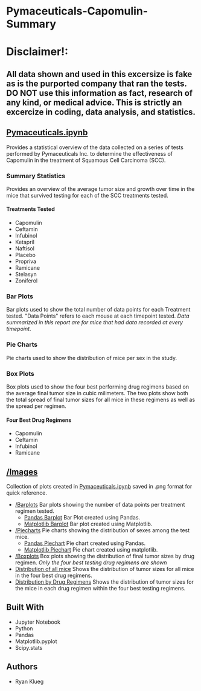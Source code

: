 # Pymaceuticals-Capomulin-Summary
# Disclaimer!:
## All data shown and used in this excersize is fake as is the purported company that ran the tests. __DO NOT__ use this information as fact, research of any kind, or medical advice. This is strictly an excercize in coding, data analysis, and statistics. 

## [Pymaceuticals.ipynb](Pymaceuticals.ipynb)
Provides a statistical overview of the data collected on a series of tests performed by Pymaceuticals Inc. to determine the effectiveness of Capomulin in the treatment of Squamous Cell Carcinoma (SCC).
### Summary Statistics
Provides an overview of the average tumor size and growth over time in the mice that survived testing for each of the SCC treatments tested. 
#### Treatments Tested
* Capomulin
* Ceftamin
* Infubinol
* Ketapril
* Naftisol
* Placebo
* Propriva
* Ramicane
* Stelasyn
* Zoniferol
### Bar Plots
Bar plots used to show the total number of data points for each Treatment tested. "Data Points" refers to each mouse at each timepoint tested. *Data summarized in this report are for mice that had data recorded at every timepoint*.
### Pie Charts
Pie charts used to show the distribution of mice per sex in the study.
### Box Plots
Box plots used to show the four best performing drug regimens based on the average final tumor size in cubic milimeters. The two plots show both the total spread of final tumor sizes for all mice in these regimens as well as the spread per regimen.
#### Four Best Drug Regimens
* Capomulin
* Ceftamin
* Infubinol
* Ramicane
## [/Images](Images)
Collection of plots created in [Pymaceuticals.ipynb](Pymaceuticals.ipynb) saved in .png format for quick reference.
* [/Barplots](Images/Barplots)
Bar plots showing the number of data points per treatment regimen tested.
  * [Pandas Barplot](Images/Barplots/barplot_pandas.png)
 Bar Plot created using Pandas.
  * [Matplotlib Barplot](Images/Barplots/barplot_matplotlib.png)
Bar plot created using Matplotlib.
* [/Piecharts](Images/Piecharts)
Pie charts showing the distribution of sexes among the test mice.
  * [Pandas Piechart](Images/Piecharts/piechart_pandas.png)
  Pie chart created using Pandas.
  * [Matplotlib Piechart](Images/Piecharts/piechart_matplotlib.png)
  Pie chart created using matplotlib.
 * [/Boxplots](Images/Boxplots)
 Box plots showing the distribution of final tumor sizes by drug regimen. *Only the four best testing drug regimens are shown*
  * [Distribution of all mice](Images/Boxplots/all_mice_boxplot.png)
  Shows the distribution of tumor sizes for all mice in the four best drug regimens.
  * [Distribution by Drug Regimens](Images/Boxplots/tumor_volume_by_regimen.png)
  Shows the distribution of tumor sizes for the mice in each drug regimen within the four best testing regimens.
## Built With
* Jupyter Notebook
* Python
* Pandas
* Matplotlib.pyplot
* Scipy.stats
## Authors
* Ryan Klueg
